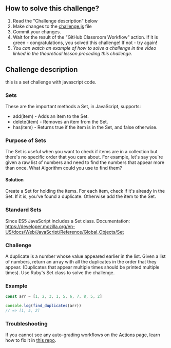 ## How to solve this challenge?

1. Read the "Challenge description" below
2. Make changes to the [challenge.js](./challenge.js) file
3. Commit your changes.
4. Wait for the result of the "GitHub Classroom Workflow" action. If it is green - congratulations, you solved this challenge! If not - try again!
5.  *You can watch an example of how to solve a challenge in the video linked in the theoretical lesson preceding this challenge.*


## Challenge description
this is a set challenge with javascript code.

### Sets

These are the important methods a Set, in JavaScript, supports:
- add(item) - Adds an item to the Set.
- delete(item) - Removes an item from the Set.
- has(item) - Returns true if the item is in the Set, and false otherwise.

### Purpose of Sets
The Set is useful when you want to check if items are in a collection but there's no specific order that you care about. For example, let's say you're given a raw list of numbers and need to find the numbers that appear more than once. What Algorithm could you use to find them?

#### Solution

Create a Set for holding the items. For each item, check if it's already in the Set. If it is, you've found a duplicate. Otherwise add the item to the Set.

### Standard Sets
Since ES5 JavaScript includes a Set class.
Documentation: https://developer.mozilla.org/en-US/docs/Web/JavaScript/Reference/Global_Objects/Set

### Challenge
A duplicate is a number whose value appeared earlier in the list. Given a list of numbers, return an array with all the duplicates in the order that they appear. (Duplicates that appear multiple times should be printed multiple times).
Use Ruby's Set class to solve the challenge.

### Example
```javaScript
const arr = [1, 2, 3, 1, 5, 6, 7, 8, 5, 2]

console.log(find_duplicates(arr))
// => [1, 5, 2]
```


### Troubleshooting

If you cannot see any auto-grading workflows on the [Actions](../../actions) page, learn how to fix it in [this repo](https://github.com/microverse-students/autograding-troubles-js/blob/main/README.md).

